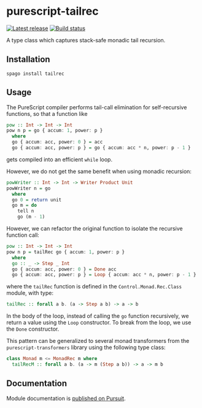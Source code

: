 # purescript-tailrec

[![Latest release](http://img.shields.io/github/release/purescript/purescript-tailrec.svg)](https://github.com/purescript/purescript-tailrec/releases)
[![Build status](https://github.com/purescript/purescript-tailrec/workflows/CI/badge.svg?branch=master)](https://github.com/purescript/purescript-tailrec/actions?query=workflow%3ACI+branch%3Amaster)

A type class which captures stack-safe monadic tail recursion.

## Installation

```
spago install tailrec
```

## Usage

The PureScript compiler performs tail-call elimination for self-recursive functions, so that a function like

```purescript
pow :: Int -> Int -> Int
pow n p = go { accum: 1, power: p }
  where
  go { accum: acc, power: 0 } = acc
  go { accum: acc, power: p } = go { accum: acc * n, power: p - 1 }
```

gets compiled into an efficient `while` loop.

However, we do not get the same benefit when using monadic recursion:

```purescript
powWriter :: Int -> Int -> Writer Product Unit
powWriter n = go
  where
  go 0 = return unit
  go m = do
    tell n
    go (m - 1)
```

However, we can refactor the original function to isolate the recursive function call:

```purescript
pow :: Int -> Int -> Int
pow n p = tailRec go { accum: 1, power: p }
  where
  go :: _ -> Step _ Int
  go { accum: acc, power: 0 } = Done acc
  go { accum: acc, power: p } = Loop { accum: acc * n, power: p - 1 }
```

where the `tailRec` function is defined in the `Control.Monad.Rec.Class` module, with type:

```purescript
tailRec :: forall a b. (a -> Step a b) -> a -> b
```

In the body of the loop, instead of calling the `go` function recursively, we return a value using the `Loop` constructor. To break from the loop, we use the `Done` constructor.

This pattern can be generalized to several monad transformers from the `purescript-transformers` library using the following type class:

```purescript
class Monad m <= MonadRec m where
  tailRecM :: forall a b. (a -> m (Step a b)) -> a -> m b
```

## Documentation

Module documentation is [published on Pursuit](http://pursuit.purescript.org/packages/purescript-tailrec).
